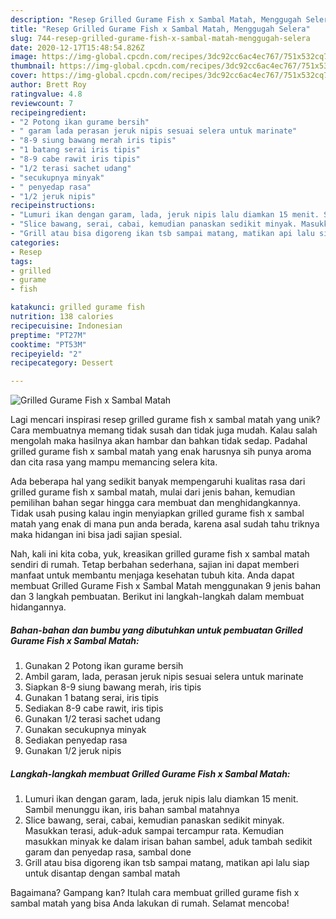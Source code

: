 ```yaml
---
description: "Resep Grilled Gurame Fish x Sambal Matah, Menggugah Selera"
title: "Resep Grilled Gurame Fish x Sambal Matah, Menggugah Selera"
slug: 744-resep-grilled-gurame-fish-x-sambal-matah-menggugah-selera
date: 2020-12-17T15:48:54.826Z
image: https://img-global.cpcdn.com/recipes/3dc92cc6ac4ec767/751x532cq70/grilled-gurame-fish-x-sambal-matah-foto-resep-utama.jpg
thumbnail: https://img-global.cpcdn.com/recipes/3dc92cc6ac4ec767/751x532cq70/grilled-gurame-fish-x-sambal-matah-foto-resep-utama.jpg
cover: https://img-global.cpcdn.com/recipes/3dc92cc6ac4ec767/751x532cq70/grilled-gurame-fish-x-sambal-matah-foto-resep-utama.jpg
author: Brett Roy
ratingvalue: 4.8
reviewcount: 7
recipeingredient:
- "2 Potong ikan gurame bersih"
- " garam lada perasan jeruk nipis sesuai selera untuk marinate"
- "8-9 siung bawang merah iris tipis"
- "1 batang serai iris tipis"
- "8-9 cabe rawit iris tipis"
- "1/2 terasi sachet udang"
- "secukupnya minyak"
- " penyedap rasa"
- "1/2 jeruk nipis"
recipeinstructions:
- "Lumuri ikan dengan garam, lada, jeruk nipis lalu diamkan 15 menit. Sambil menunggu ikan, iris bahan sambal matahnya"
- "Slice bawang, serai, cabai, kemudian panaskan sedikit minyak. Masukkan terasi, aduk-aduk sampai tercampur rata. Kemudian masukkan minyak ke dalam irisan bahan sambel, aduk tambah sedikit garam dan penyedap rasa, sambal done"
- "Grill atau bisa digoreng ikan tsb sampai matang, matikan api lalu siap untuk disantap dengan sambal matah"
categories:
- Resep
tags:
- grilled
- gurame
- fish

katakunci: grilled gurame fish 
nutrition: 138 calories
recipecuisine: Indonesian
preptime: "PT27M"
cooktime: "PT53M"
recipeyield: "2"
recipecategory: Dessert

---
```



![Grilled Gurame Fish x Sambal Matah](https://img-global.cpcdn.com/recipes/3dc92cc6ac4ec767/751x532cq70/grilled-gurame-fish-x-sambal-matah-foto-resep-utama.jpg)

Lagi mencari inspirasi resep grilled gurame fish x sambal matah yang unik? Cara membuatnya memang tidak susah dan tidak juga mudah. Kalau salah mengolah maka hasilnya akan hambar dan bahkan tidak sedap. Padahal grilled gurame fish x sambal matah yang enak harusnya sih punya aroma dan cita rasa yang mampu memancing selera kita.



Ada beberapa hal yang sedikit banyak mempengaruhi kualitas rasa dari grilled gurame fish x sambal matah, mulai dari jenis bahan, kemudian pemilihan bahan segar hingga cara membuat dan menghidangkannya. Tidak usah pusing kalau ingin menyiapkan grilled gurame fish x sambal matah yang enak di mana pun anda berada, karena asal sudah tahu triknya maka hidangan ini bisa jadi sajian spesial.


Nah, kali ini kita coba, yuk, kreasikan grilled gurame fish x sambal matah sendiri di rumah. Tetap berbahan sederhana, sajian ini dapat memberi manfaat untuk membantu menjaga kesehatan tubuh kita. Anda dapat membuat Grilled Gurame Fish x Sambal Matah menggunakan 9 jenis bahan dan 3 langkah pembuatan. Berikut ini langkah-langkah dalam membuat hidangannya.

<!--inarticleads1-->

##### Bahan-bahan dan bumbu yang dibutuhkan untuk pembuatan Grilled Gurame Fish x Sambal Matah:

1. Gunakan 2 Potong ikan gurame bersih
1. Ambil  garam, lada, perasan jeruk nipis sesuai selera untuk marinate
1. Siapkan 8-9 siung bawang merah, iris tipis
1. Gunakan 1 batang serai, iris tipis
1. Sediakan 8-9 cabe rawit, iris tipis
1. Gunakan 1/2 terasi sachet udang
1. Gunakan secukupnya minyak
1. Sediakan  penyedap rasa
1. Gunakan 1/2 jeruk nipis




<!--inarticleads2-->

##### Langkah-langkah membuat Grilled Gurame Fish x Sambal Matah:

1. Lumuri ikan dengan garam, lada, jeruk nipis lalu diamkan 15 menit. Sambil menunggu ikan, iris bahan sambal matahnya
1. Slice bawang, serai, cabai, kemudian panaskan sedikit minyak. Masukkan terasi, aduk-aduk sampai tercampur rata. Kemudian masukkan minyak ke dalam irisan bahan sambel, aduk tambah sedikit garam dan penyedap rasa, sambal done
1. Grill atau bisa digoreng ikan tsb sampai matang, matikan api lalu siap untuk disantap dengan sambal matah




Bagaimana? Gampang kan? Itulah cara membuat grilled gurame fish x sambal matah yang bisa Anda lakukan di rumah. Selamat mencoba!
